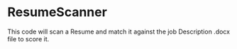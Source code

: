 # ResumeScanner

This code will scan a Resume and match it against the job Description .docx file to score it.

